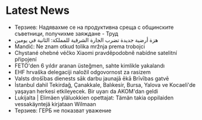 # Latest News
-  Терзиев: Надявахме се на продуктивна среща с общинските съветници, получихме заяждане - Труд
-  هزة أرضية جديدة تضرب الجارة الشرقية للمملكة: الثانية في يومين
-  Mandić: Ne znam otkud tolika mržnja prema trobojci
-  Chystané ohebné véčko Xiaomi pravděpodobně nabídne satelitní připojení
-  FETÖ'den 6 yıldır aranan üsteğmen, sahte kimlikle yakalandı
-  EHF hrvaška delegaciji naložil odgovornost za rasizem
-  Valsts drošības dienests sāk darbu jaunajā ēkā Brīvības gatvē
-  İstanbul dahil Tekirdağ, Çanakkale, Balıkesir, Bursa, Yalova ve Kocaeli'de yaşayan herkesi etkileyecek. Bir uyarı da AKOM'dan geldi
-  Lukijalta | Elimäen yläluokkien opettajat: Tämän takia oppilaiden vessakäyntejä kirjataan Wilmaan
-  Терзиев: ГЕРБ не показват уважение

